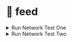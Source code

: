 # 📌 feed

<details>

<summary>Run Network Test One</summary>

* https://app.subsquid.io/quests adresine gidiyoruz ve **Get Key** tuşuna basıp, keyi indiriyoruz.

<img src="../../.gitbook/assets/Untitled.png" alt="" data-size="original">

* https://github.com/codespaces e gidip. Blank - Use this template’e basıyoruz. Biraz bekledikten sonra terminal ekranı açılacak.

<img src="../../.gitbook/assets/Untitled (1).png" alt="" data-size="original">

*   Aşağıdaki yönergeleri takip edin.

    <pre class="language-jsx"><code class="lang-jsx">npm install --global @subsquid/cli@latest

    sqd --version
    ## @subsquid/cli/2.8.0 linux-x64 node-v20.5.1 ## böyle bir çıktı vermesi gerekir.

    sqd init uniform-load-squid -t https://github.com/subsquid-quests/network-test-one-uniform-load-squid

    cd uniform-load-squid

    npm ci

    ## get key tuşuna basıp indirdiğimiz dosyayı; (networkTestOneUniformLoad.key) 
    ./query-gateway/keys klasörüne sağ tuş - Karşıya Yükleme tuşuna basarak yükleyin.

    sqd get-peer-id  ## peer id aşağıdaki adımda kullanacağız.

    <a data-footnote-ref href="#user-content-fn-1">Bu sayfaya</a> giderek gerekli alanları dolduralım. Publicly available - kapalı kalacak.

    Yukarıdaki işlem tamamlandıktan sonra <a data-footnote-ref href="#user-content-fn-2">bu sayfaya</a> yönlendirilmiş olmanız gerekiyor. CU al
    tuşuna basıp 10tSQD kilitliyoruz. 
    </code></pre>
* Yukarıdaki adımları tamamladıktan sonra en son yönlendirildiğimiz sayfada **Pending Lock** tarafında olan tSQD lerin **Locked** tarafına geçmesini bekliyoruz. Bu yaklaşık 15 dakika kadar sürebiliyor.

<img src="../../.gitbook/assets/Untitled (2).png" alt="" data-size="original">

*   tSQD’lerimiz Locked tarafına geçtikten sonra terminale dönüp aşağıdaki işlemleri yapıyoruz.

    ```jsx
    sqd up

    sqd build

    sqd run .

    ## aşağıdakine benzer bir çıktı alıyor olmamız gerekiyor.
    [eth-processor] {"level":2,"time":1705681499120,"ns":"sqd:commands","msg":"PROCESS:ETH"}
    [moonbeam-processor] {"level":2,"time":1705681499148,"ns":"sqd:commands","msg":"PROCESS:MOONBEAM"}
    [base-processor] {"level":2,"time":1705681499155,"ns":"sqd:commands","msg":"PROCESS:BASE"}
    [bsc-processor] {"level":2,"time":1705681499163,"ns":"sqd:commands","msg":"PROCESS:BSC"}
    [eth-processor] 01:24:59 INFO  sqd:processor processing blocks from 955722
    [base-processor] 01:24:59 INFO  sqd:processor processing blocks from 1208926
    [moonbeam-processor] 01:24:59 INFO  sqd:processor processing blocks from 166845
    [bsc-processor] 01:24:59 INFO  sqd:processor processing blocks from 16996735
    [eth-processor] 01:24:59 INFO  sqd:processor using archive data source
    [eth-processor] 01:24:59 INFO  sqd:processor prometheus metrics are served at port 34253
    [base-processor] 01:24:59 INFO  sqd:processor using archive data source
    [base-processor] 01:24:59 INFO  sqd:processor prometheus metrics are served at port 40205
    [moonbeam-processor] 01:24:59 INFO  sqd:processor using archive data source
    [moonbeam-processor] 01:24:59 INFO  sqd:processor prometheus metrics are served at port 33691
    [bsc-processor] 01:24:59 INFO  sqd:processor using archive data source
    [bsc-processor] 01:24:59 INFO  sqd:processor prometheus metrics are served at port 41199
    [moonbeam-processor] 01:25:00 INFO  sqd:processor:mapping Got 0 burn txs and 0 USDT transfers
    [moonbeam-processor] 01:25:00 INFO  sqd:processor 171971 / 5325985, rate: 3823 blocks/sec, mapping: 2729 blocks/sec, 1364 items/sec, eta: 23m
    [base-processor] 01:25:00 INFO  sqd:processor:mapping Got 0 burn txs and 0 USDT transfers
    [base-processor] 01:25:00 INFO  sqd:processor 1477379 / 9442733, rate: 175758 blocks/sec, mapping: 8032 blocks/sec, 1339 items/sec, eta: 45s
    [base-processor] 01:25:02 INFO  sqd:processor:mapping Got 1 burn txs and 0 USDT transfers
    ```
* Ardından Dashboard kısmına dönüp, görevin altındaki % nin tamamlanmasını beklemek kalıyor. Tamamlandıktan sonra claim ediyoruz.

<img src="../../.gitbook/assets/Untitled (3).png" alt="" data-size="original">

*   Görevimiz tamamlandıktan sonra terminale dönüyoruz ve **ctrl c** tuşuna basıyoruz ve aşağıdaki komutu yazıyoruz.

    ```jsx
    sqd down
    ```
* Son olarak Codespaces blank dediğimiz ekrana gidip kullandığımız terminali siliyoruz ve tamamdır. Gateaway kısmında 10 tSQD miz kaldı onuda unregister diyip geri alabiliriz.\
  ![](<../../.gitbook/assets/Untitled (5).png>)

</details>

<details>

<summary>Run Network Test Two</summary>

* https://app.subsquid.io/quests adresine gidiyoruz ve **Get Key** tuşuna basıp, keyi indiriyoruz.\
  ![](<../../.gitbook/assets/image (4).png>)
* https://github.com/codespaces e gidip. Blank - Use this template’e basıyoruz. Biraz bekledikten sonra terminal ekranı açılacak.\
  <img src="../../.gitbook/assets/Untitled (1).png" alt="" data-size="original">
*   Aşağıdaki yönergeleri takip edin.\


    <pre><code>npm install --global @subsquid/cli@latest

    sqd --version
    ## @subsquid/cli/2.8.0 linux-x64 node-v20.5.1 ## böyle bir çıktı vermesi gerekir.

    sqd init high-traffic-logs-squid -t https://github.com/subsquid-quests/network-test-two-high-traffic-logs-squid

    cd high-traffic-logs-squid

    npm ci

    ## get key tuşuna basıp indirdiğimiz dosyayı; (networkTestTwoHighTrafficLogs.key) 
    ./query-gateway/keys klasörüne sağ tuş - Karşıya Yükleme tuşuna basarak yükleyin.

    sqd get-peer-id  ## peer id aşağıdaki adımda kullanacağız.

    <a data-footnote-ref href="#user-content-fn-3">Bu sayfaya</a> giderek gerekli alanları dolduralım. Publicly available - kapalı kalacak.

    Yukarıdaki işlem tamamlandıktan sonra <a data-footnote-ref href="#user-content-fn-4">bu sayfaya</a> yönlendirilmiş olmanız gerekiyor. CU al
    tuşuna basıp 10tSQD kilitliyoruz.
    </code></pre>

    * Yukarıdaki adımları tamamladıktan sonra en son yönlendirildiğimiz sayfada **Pending Lock** tarafında olan tSQD lerin **Locked** tarafına geçmesini bekliyoruz. Bu yaklaşık 15 dakika kadar sürebiliyor.

    <img src="../../.gitbook/assets/Untitled (2).png" alt="" data-size="original">

    *   tSQD’lerimiz Locked tarafına geçtikten sonra terminale dönüp aşağıdaki işlemleri yapıyoruz.

        ```jsx
        sqd up

        sqd build

        sqd run .

        ## aşağıdakine benzer bir çıktı alıyor olmamız gerekiyor.
        [bsc-processor] {"level":2,"time":1705687630304,"ns":"sqd:commands","msg":"PROCESS:BSC"}
        [eth-processor] {"level":2,"time":1705687630303,"ns":"sqd:commands","msg":"PROCESS:ETH"}
        [moonbeam-processor] {"level":2,"time":1705687630332,"ns":"sqd:commands","msg":"PROCESS:MOONBEAM"}
        [base-processor] {"level":2,"time":1705687630381,"ns":"sqd:commands","msg":"PROCESS:BASE"}
        [eth-processor] 03:07:10 INFO  sqd:processor processing blocks from 11889386
        [bsc-processor] 03:07:10 INFO  sqd:processor processing blocks from 9006623
        [moonbeam-processor] 03:07:10 INFO  sqd:processor processing blocks from 1726375
        [eth-processor] 03:07:10 INFO  sqd:processor using archive data source
        [eth-processor] 03:07:10 INFO  sqd:processor prometheus metrics are served at port 39363
        [base-processor] 03:07:10 INFO  sqd:processor processing blocks from 7492963
        [bsc-processor] 03:07:10 INFO  sqd:processor using archive data source
        [bsc-processor] 03:07:10 INFO  sqd:processor prometheus metrics are served at port 41303
        [moonbeam-processor] 03:07:10 INFO  sqd:processor using archive data source
        [moonbeam-processor] 03:07:10 INFO  sqd:processor prometheus metrics are served at port 46845
        [base-processor] 03:07:10 INFO  sqd:processor using archive data source
        [base-processor] 03:07:10 INFO  sqd:processor prometheus metrics are served at port 45573
        [eth-processor] 03:07:11 WARN  sqd:validation Sentinel value was used in place of BlockHeader.baseFeePerGas. This message will be printed only once. To suppress it entirely set SQD_ALLOW_SENTINEL=BlockHeader.baseFeePerGas env variable. Use commas (,) to separate multiple labels.
        [eth-processor] 03:07:11 INFO  sqd:processor:mapping Got 0 ERC20 transfers
        [eth-processor] 03:07:11 INFO  sqd:processor 11892539 / 18959150, rate: 2377 blocks/sec, mapping: 7439 blocks/sec, 1860 items/sec, eta: 50m
        [eth-processor] 03:07:15 INFO  sqd:processor:mapping Got 0 ERC20 transfers
        [eth-processor] 03:07:16 INFO  sqd:processor:mapping Got 0 ERC20 transfers
        [eth-processor] 03:07:16 INFO  sqd:processor 11916919 / 18959150, rate: 4775 blocks/sec, mapping: 23402 blocks/sec, 2925 items/sec, eta: 25m
        [eth-processor] 03:07:18 INFO  sqd:processor:mapping Got 0 ERC20 transfers
        ```
    * Ardından Dashboard kısmına dönüp, görevin altındaki % nin tamamlanmasını beklemek kalıyor. Tamamlandıktan sonra claim ediyoruz.

    <img src="../../.gitbook/assets/Untitled (3).png" alt="" data-size="original">

    *   Görevimiz tamamlandıktan sonra terminale dönüyoruz ve **ctrl c** tuşuna basıyoruz ve aşağıdaki komutu yazıyoruz.

        ```jsx
        sqd down
        ```
    * Son olarak Codespaces blank dediğimiz ekrana gidip kullandığımız terminali siliyoruz ve tamamdır. Gateaway kısmında 10 tSQD miz kaldı onuda unregister diyip geri alabiliriz.\
      ![](<../../.gitbook/assets/Untitled (5).png>)

</details>



[^1]: ```
    https://app.subsquid.io/profile/gateways/add?testnet
    ```

[^2]: ```
    https://app.subsquid.io/profile/gateways?testnet
    ```

[^3]: ```
    https://app.subsquid.io/profile/gateways/add?testnet
    ```

[^4]: ```
    https://app.subsquid.io/profile/gateways?testnet
    ```
